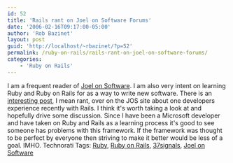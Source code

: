 ```yaml
---
id: 52
title: 'Rails rant on Joel on Software Forums'
date: '2006-02-16T09:17:00-05:00'
author: 'Rob Bazinet'
layout: post
guid: 'http://localhost/~rbazinet/?p=52'
permalink: /ruby-on-rails/rails-rant-on-joel-on-software-forums/
categories:
    - 'Ruby on Rails'
---
```


I am a frequent reader of [Joel on Software](http://www.joelonsoftware.com). I am also very intent on learning Ruby and Ruby on Rails for as a way to write new software. There is an [interesting post](http://discuss.joelonsoftware.com/default.asp?joel.3.309321.3), I mean rant, over on the JOS site about one developers experience recently with Rails. I think it's worth taking a look at and hopefully drive some discussion. Since I have been a Microsoft developer and have taken on Ruby and Rails as a learning process it's good to see someone has problems with this framework. If the framework was thought to be perfect by everyone then striving to make it better would be less of a goal. IMHO. Technorati Tags: [Ruby](http://www.technorati.com/tags/Ruby), [Ruby on Rails](http://www.technorati.com/tags/Ruby%20on%20Rails), [37signals](http://www.technorati.com/tags/37signals), [Joel on Software](http://www.technorati.com/tags/Joel%20on%20Software)